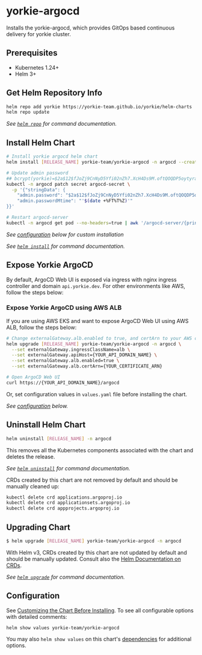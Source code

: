# yorkie-argocd

Installs the yorkie-argocd, which provides GitOps based continuous delivery for yorkie cluster.

## Prerequisites

- Kubernetes 1.24+
- Helm 3+

## Get Helm Repository Info

```bash
helm repo add yorkie https://yorkie-team.github.io/yorkie/helm-charts
helm repo update
```

_See [`helm repo`](https://helm.sh/docs/helm/helm_repo/) for command documentation._

## Install Helm Chart

```bash
# Install yorkie argocd helm chart
helm install [RELEASE_NAME] yorkie-team/yorkie-argocd -n argocd --create-namespace

# Update admin password
## bcrypt(yorkie)=$2a$12$fJoZj9CnNyD5Yfi02nZh7.XcH4Ds9M.oftQOQDP5oytyra9cP6Dny
kubectl -n argocd patch secret argocd-secret \
  -p '{"stringData": {
    "admin.password": "$2a$12$fJoZj9CnNyD5Yfi02nZh7.XcH4Ds9M.oftQOQDP5oytyra9cP6Dny",
    "admin.passwordMtime": "'$(date +%FT%T%Z)'"
}}'

# Restart argocd-server
kubectl -n argocd get pod --no-headers=true | awk '/argocd-server/{print $1}'| xargs kubectl delete -n argocd pod
```

_See [configuration](#configuration) below for custom installation_

_See [`helm install`](https://helm.sh/docs/helm/helm_install/) for command documentation._

## Expose Yorkie ArgoCD

By default, ArgoCD Web UI is exposed via ingress with nginx ingress controller and domain `api.yorkie.dev`.
For other environments like AWS, follow the steps below:

### Expose Yorkie ArgoCD using AWS ALB

If you are using AWS EKS and want to expose ArgoCD Web UI using AWS ALB, follow the steps below:

```bash
# Change externalGateway.alb.enabled to true, and certArn to your AWS certificate ARN issued in AWS Certificate Manager
helm upgrade [RELEASE_NAME] yorkie-team/yorkie-argocd -n argocd \
  --set externalGateway.ingressClassName=alb \
  --set externalGateway.apiHost={YOUR_API_DOMAIN_NAME} \
  --set externalGateway.alb.enabled=true \
  --set externalGateway.alb.certArn={YOUR_CERTIFICATE_ARN}

# Open ArgoCD Web UI
curl https://{YOUR_API_DOMAIN_NAME}/argocd
```

Or, set configuration values in `values.yaml` file before installing the chart.

_See [configuration](#configuration) below._

## Uninstall Helm Chart

```bash
helm uninstall [RELEASE_NAME] -n argocd
```

This removes all the Kubernetes components associated with the chart and deletes the release.

_See [`helm uninstall`](https://helm.sh/docs/helm/helm_uninstall/) for command documentation._

CRDs created by this chart are not removed by default and should be manually cleaned up:

```bash
kubectl delete crd applications.argoproj.io
kubectl delete crd applicationsets.argoproj.io
kubectl delete crd appprojects.argoproj.io
```

## Upgrading Chart

```bash
$ helm upgrade [RELEASE_NAME] yorkie-team/yorkie-argocd -n argocd
```

With Helm v3, CRDs created by this chart are not updated by default and should be manually updated.
Consult also the [Helm Documentation on CRDs](https://helm.sh/docs/chart_best_practices/custom_resource_definitions).

_See [`helm upgrade`](https://helm.sh/docs/helm/helm_upgrade/) for command documentation._

## Configuration

See [Customizing the Chart Before Installing](https://helm.sh/docs/intro/using_helm/#customizing-the-chart-before-installing). To see all configurable options with detailed comments:

```console
helm show values yorkie-team/yorkie-argocd
```

You may also `helm show values` on this chart's [dependencies](#dependencies) for additional options.

